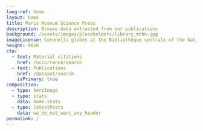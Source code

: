 ```yaml
---
lang-ref: home
layout: home
title: Paris Museum Science Press
description: Browse data extracted from our publications
background: /assets/images/placeholders/library_mnhn.jpg
imageLicense: Coronelli globes at the Bibliothèque centrale of the National Museum of Natural History, Paris © MNHN - A. Iatzoura.
height: 90vh
cta:
  - text: Material citations
    href: /occurrence/search
  - text: Publications
    href: /dataset/search
    isPrimary: true
composition:
  - type: heroImage
  - type: stats
    data: home.stats
  - type: latestPosts
    data: we_do_not_want_any_header   
permalink: /
---
```

